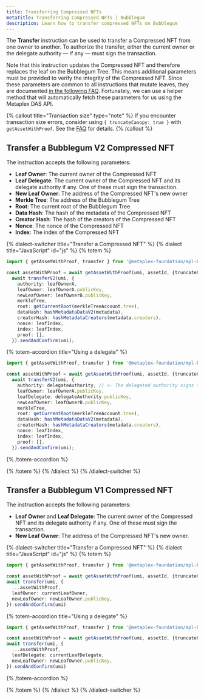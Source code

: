 ```yaml
---
title: Transferring Compressed NFTs
metaTitle: Transferring Compressed NFTs | Bubblegum
description: Learn how to transfer compressed NFTs on Bubblegum
---
```


The **Transfer** instruction can be used to transfer a Compressed NFT from one owner to another. To authorize the transfer, either the current owner or the delegate authority — if any — must sign the transaction. 

Note that this instruction updates the Compressed NFT and therefore replaces the leaf on the Bubblegum Tree. This means additional parameters must be provided to verify the integrity of the Compressed NFT. Since these parameters are common to all instructions that mutate leaves, they are documented [in the following FAQ](/bubblegum/faq#replace-leaf-instruction-arguments). Fortunately, we can use a helper method that will automatically fetch these parameters for us using the Metaplex DAS API.

{% callout title="Transaction size" type="note" %}
If you encounter transaction size errors, consider using `{ truncateCanopy: true }` with `getAssetWithProof`. See the [FAQ](/bubblegum/faq#replace-leaf-instruction-arguments) for details.
{% /callout %}

## Transfer a Bubblegum V2 Compressed NFT

The instruction accepts the following parameters:

- **Leaf Owner**: The current owner of the Compressed NFT
- **Leaf Delegate**: The current owner of the Compressed NFT and its delegate authority if any. One of these must sign the transaction.
- **New Leaf Owner**: The address of the Compressed NFT's new owner
- **Merkle Tree**: The address of the Bubblegum Tree
- **Root**: The current root of the Bubblegum Tree
- **Data Hash**: The hash of the metadata of the Compressed NFT
- **Creator Hash**: The hash of the creators of the Compressed NFT
- **Nonce**: The nonce of the Compressed NFT
- **Index**: The index of the Compressed NFT

{% dialect-switcher title="Transfer a Compressed NFT" %}
{% dialect title="JavaScript" id="js" %}
{% totem %}

```ts
import { getAssetWithProof, transfer } from '@metaplex-foundation/mpl-bubblegum'

const assetWithProof = await getAssetWithProof(umi, assetId, {truncateCanopy: true});
  await transferV2(umi, {
    authority: leafOwnerA,
    leafOwner: leafOwnerA.publicKey,
    newLeafOwner: leafOwnerB.publicKey,
    merkleTree,
    root: getCurrentRoot(merkleTreeAccount.tree),
    dataHash: hashMetadataDataV2(metadata),
    creatorHash: hashMetadataCreators(metadata.creators),
    nonce: leafIndex,
    index: leafIndex,
    proof: [],
  }).sendAndConfirm(umi);
```

{% totem-accordion title="Using a delegate" %}

```ts
import { getAssetWithProof, transfer } from '@metaplex-foundation/mpl-bubblegum'

const assetWithProof = await getAssetWithProof(umi, assetId, {truncateCanopy: true});
  await transferV2(umi, {
    authority: delegateAuthority, // <- The delegated authority signs the transaction.
    leafOwner: leafOwnerA.publicKey,
    leafDelegate: delegateAuthority.publicKey,
    newLeafOwner: leafOwnerB.publicKey,
    merkleTree,
    root: getCurrentRoot(merkleTreeAccount.tree),
    dataHash: hashMetadataDataV2(metadata),
    creatorHash: hashMetadataCreators(metadata.creators),
    nonce: leafIndex,
    index: leafIndex,
    proof: [],
  }).sendAndConfirm(umi);
```

{% /totem-accordion %}

{% /totem %}
{% /dialect %}
{% /dialect-switcher %}


## Transfer a Bubblegum V1 Compressed NFT


The instruction accepts the following parameters:

- **Leaf Owner** and **Leaf Delegate**: The current owner of the Compressed NFT and its delegate authority if any. One of these must sign the transaction.
- **New Leaf Owner**: The address of the Compressed NFT's new owner.


{% dialect-switcher title="Transfer a Compressed NFT" %}
{% dialect title="JavaScript" id="js" %}
{% totem %}

```ts
import { getAssetWithProof, transfer } from '@metaplex-foundation/mpl-bubblegum'

const assetWithProof = await getAssetWithProof(umi, assetId, {truncateCanopy: true});
await transfer(umi, {
  ...assetWithProof,
  leafOwner: currentLeafOwner,
  newLeafOwner: newLeafOwner.publicKey,
}).sendAndConfirm(umi)
```

{% totem-accordion title="Using a delegate" %}

```ts
import { getAssetWithProof, transfer } from '@metaplex-foundation/mpl-bubblegum'

const assetWithProof = await getAssetWithProof(umi, assetId, {truncateCanopy: true});
await transfer(umi, {
  ...assetWithProof,
  leafDelegate: currentLeafDelegate,
  newLeafOwner: newLeafOwner.publicKey,
}).sendAndConfirm(umi)
```

{% /totem-accordion %}

{% /totem %}
{% /dialect %}
{% /dialect-switcher %}
